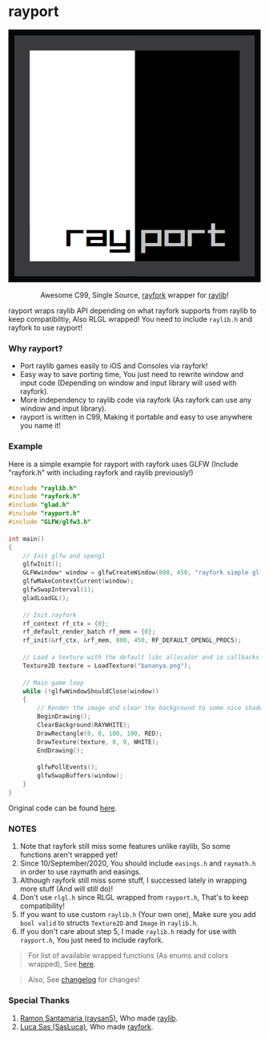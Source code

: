 # rayport

<div align="center">
    <img src="rayport.png">  
    <p>Awesome C99, Single Source, <a href="https://github.com/SasLuca/rayfork">rayfork</a> wrapper for <a href="https://github.com/raysan5/raylib">raylib</a>!</p>
</div>

rayport wraps raylib API depending on what rayfork supports from raylib to keep compatibiltiy, Also RLGL wrapped!
You need to include `raylib.h` and rayfork to use rayport!

### Why rayport?

- Port raylib games easily to iOS and Consoles via rayfork!
- Easy way to save porting time, You just need to rewrite window and input code (Depending on window and input library will used with rayfork).
- More independency to raylib code via rayfork (As rayfork can use any window and input library).
- rayport is written in C99, Making it portable and easy to use anywhere you name it!

### Example

Here is a simple example for rayport with rayfork uses GLFW (Include "rayfork.h" with including rayfork and raylib previously!)

```c
#include "raylib.h"
#include "rayfork.h"
#include "glad.h"
#include "rayport.h"
#include "GLFW/glfw3.h"

int main()
{
    // Init glfw and opengl
    glfwInit();
    GLFWwindow* window = glfwCreateWindow(800, 450, "rayfork simple glfw example", NULL, NULL);
    glfwMakeContextCurrent(window);
    glfwSwapInterval(1);
    gladLoadGL();

    // Init rayfork
    rf_context rf_ctx = {0};
    rf_default_render_batch rf_mem = {0};
    rf_init(&rf_ctx, &rf_mem, 800, 450, RF_DEFAULT_OPENGL_PROCS);

    // Load a texture with the default libc allocator and io callbacks.
    Texture2D texture = LoadTexture("bananya.png");

    // Main game loop
    while (!glfwWindowShouldClose(window))
    {
        // Render the image and clear the background to some nice shade of white
        BeginDrawing();
        ClearBackground(RAYWHITE);
        DrawRectangle(0, 0, 100, 100, RED);
        DrawTexture(texture, 0, 0, WHITE);
        EndDrawing();

        glfwPollEvents();
        glfwSwapBuffers(window);
    }
}
```

Original code can be found [here](https://github.com/SasLuca/rayfork-tests/blob/master/special-setup-tests/simple-glfw/main.c).


### NOTES

1. Note that rayfork still miss some features unlike raylib, So some functions aren't wrapped yet!
2. Since 10/September/2020, You should include `easings.h` and `raymath.h` in order to use raymath and easings.
3. Although rayfork still miss some stuff, I successed lately in wrapping more stuff (And will still do)!
4. Don't use `rlgl.h` since RLGL wrapped from `rayport.h`, That's to keep compatibility!
5. If you want to use custom `raylib.h` (Your own one), Make sure you add `bool valid` to structs `Texture2D` and `Image` in `raylib.h`.
6. If you don't care about step 5, I made `raylib.h` ready for use with `rayport.h`, You just need to include rayfork.

> For list of available wrapped functions (As enums and colors wrapped), See [here](https://github.com/Rabios/rayport/blob/master/api.md).

> Also, See [changelog](https://github.com/Rabios/rayport/blob/master/changelog.md) for changes!

### Special Thanks

1. [Ramon Santamaria (raysan5)](https://github.com/raysan5), Who made [raylib](https://github.com/raysan5/raylib).
2. [Luca Sas (SasLuca)](https://github.com/SasLuca), Who made [rayfork](https://github.com/SasLuca/rayfork).
